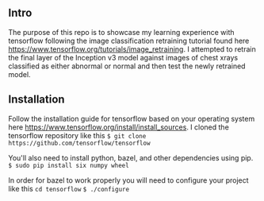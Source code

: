 ## Intro
The purpose of this repo is to showcase my learning experience with tensorflow following the image classification retraining tutorial found here https://www.tensorflow.org/tutorials/image_retraining.
I attempted to retrain the final layer of the Inception v3 model against images of chest xrays classified as either abnormal or normal and then test the newly retrained model.

## Installation
Follow the installation guide for tensorflow based on your operating system here https://www.tensorflow.org/install/install_sources. I cloned the tensorflow repository like this 
`$ git clone https://github.com/tensorflow/tensorflow` 

You'll also need to install python, bazel, and other dependencies using pip. 
`$ sudo pip install six numpy wheel`

In order for bazel to work properly you will need to configure your project like this 
`cd tensorflow`
`$ ./configure`


